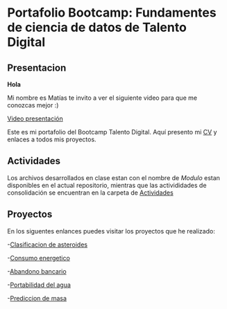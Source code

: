 # Portafolio Bootcamp: Fundamentes de ciencia de datos de Talento Digital

## Presentacion

**Hola**

Mi nombre es Matías te invito a ver el siguiente video para que me conozcas mejor :)

[Video presentación](https://www.youtube.com/watch?v=ljwfiwztIQI)

Este es mi portafolio del Bootcamp Talento Digital. Aquí presento mi [CV](/docs/Mat%C3%ADas%20Zamorano_cv_dir.pdf) y enlaces a todos mis proyectos.

## Actividades

Los archivos desarrollados en clase estan con el nombre de *Modulo* estan disponibles en el actual repositorio, mientras que las activididades de consolidación se encuentran en la carpeta de [Actividades](https://github.com/MattZG/Portafolio-Bootcamp-Talento-Digital/tree/main/ActConBC)

## Proyectos

En los siguentes enlances puedes visitar los proyectos que he realizado:

-[Clasificacion de asteroides](https://github.com/MattZG/Asteroid_Classification)

-[Consumo energetico](https://github.com/MattZG/Energy_consumption)

-[Abandono bancario](https://github.com/MattZG/Churn_Bank)

-[Portabilidad del agua](https://github.com/MattZG/Water_Potability)

-[Prediccion de masa](https://github.com/MattZG/Mass_Prediction)
